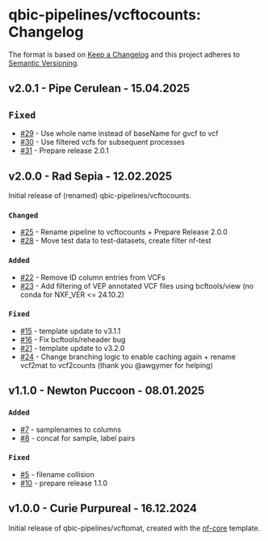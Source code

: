 # qbic-pipelines/vcftocounts: Changelog

The format is based on [Keep a Changelog](https://keepachangelog.com/en/1.0.0/)
and this project adheres to [Semantic Versioning](https://semver.org/spec/v2.0.0.html).

## v2.0.1 - Pipe Cerulean - 15.04.2025

## `Fixed`

- [#29](https://github.com/qbic-pipelines/vcftocounts/pull/29) - Use whole name instead of baseName for gvcf to vcf
- [#30](https://github.com/qbic-pipelines/vcftocounts/pull/30) - Use filtered vcfs for subsequent processes
- [#31](https://github.com/qbic-pipelines/vcftocounts/pull/31) - Prepare release 2.0.1

## v2.0.0 - Rad Sepia - 12.02.2025

Initial release of (renamed) qbic-pipelines/vcftocounts.

### `Changed`

- [#25](https://github.com/qbic-pipelines/vcftocounts/pull/25) - Rename pipeline to vcftocounts + Prepare Release 2.0.0
- [#28](https://github.com/qbic-pipelines/vcftocounts/pull/28) - Move test data to test-datasets, create filter nf-test

### `Added`

- [#22](https://github.com/qbic-pipelines/vcftocounts/pull/22) - Remove ID column entries from VCFs
- [#23](https://github.com/qbic-pipelines/vcftocounts/pull/23) - Add filtering of VEP annotated VCF files using bcftools/view (no conda for NXF_VER <= 24.10.2)

### `Fixed`

- [#15](https://github.com/qbic-pipelines/vcftocounts/pull/15) - template update to v3.1.1
- [#16](https://github.com/qbic-pipelines/vcftocounts/pull/16) - Fix bcftools/reheader bug
- [#21](https://github.com/qbic-pipelines/vcftocounts/pull/21) - template update to v3.2.0
- [#24](https://github.com/qbic-pipelines/vcftocounts/pull/24) - Change branching logic to enable caching again + rename vcf2mat to vcf2counts (thank you @awgymer for helping)

## v1.1.0 - Newton Puccoon - 08.01.2025

### `Added`

- [#7](https://github.com/qbic-pipelines/vcftocounts/pull/7) - samplenames to columns
- [#8](https://github.com/qbic-pipelines/vcftocounts/pull/8) - concat for sample, label pairs

### `Fixed`

- [#5](https://github.com/qbic-pipelines/vcftocounts/pull/5) - filename collision
- [#10](https://github.com/qbic-pipelines/vcftocounts/pull/10) - prepare release 1.1.0

## v1.0.0 - Curie Purpureal - 16.12.2024

Initial release of qbic-pipelines/vcftomat, created with the [nf-core](https://nf-co.re/) template.
